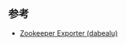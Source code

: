## 参考
- [Zookeeper Exporter (dabealu)][1]

[1]: https://grafana.com/grafana/dashboards/11442-zookeeper-exporter-dabealu/
